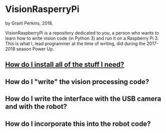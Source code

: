 # VisionRasperryPi
by Grant Perkins, 2018.

VisionRaspberryPi is a repository dedicated to you, a person who wants to learn how to write vision code (in Python 3) and run it on a Raspberry Pi 3. This is what I, lead programmer at the time of writing, did during the 2017-2018 season Power Up.

## [How do I install all of the stuff I need?](https://github.com/Team1100/VisionRasperryPi/blob/master/installation.md)

## How do I "write" the vision processing code?

## How do I write the interface with the USB camera and with the robot?

## How do I incorporate this into the robot code?
